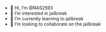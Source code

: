 - 👋 Hi, I’m @RAS2593
- 👀 I’m interested in jailbreak
- 🌱 I’m currently learning to jailbreak
- 💞️ I’m looking to collaborate on the jailbreak

